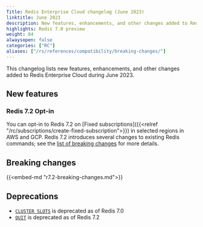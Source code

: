 ```yaml
---
Title: Redis Enterprise Cloud changelog (June 2023)
linktitle: June 2023
description: New features, enhancements, and other changes added to Redis Enterprise Cloud during June 2023.
highlights: Redis 7.0 preview
weight: 84
alwaysopen: false
categories: ["RC"]
aliases: ["/rs/references/compatibility/breaking-changes/"]
---
```


This changelog lists new features, enhancements, and other changes added to Redis Enterprise Cloud during June 2023.

## New features

### Redis 7.2 Opt-in

You can opt-in to Redis 7.2 on [Fixed subscriptions]({{<relref "/rc/subscriptions/create-fixed-subscription">}}) in selected regions in AWS and GCP. Redis 7.2 introduces several changes to existing Redis commands; see the [list of breaking changes](#redis-72-breaking-changes) for more details.

## Breaking changes

{{<embed-md "r7.2-breaking-changes.md">}}

## Deprecations

- [`CLUSTER SLOTS`](https://redis.io/commands/cluster-slots) is deprecated as of Redis 7.0
- [`QUIT`](https://redis.io/commands/quit/) is deprecated as of Redis 7.2

